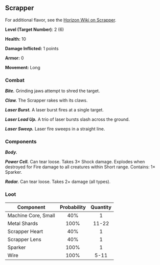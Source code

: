 <!-- +template machine scrapper cypher-creature -->

## Scrapper

For additional flavor, see the [Horizon Wiki on Scrapper](https://horizon.fandom.com/wiki/Scrapper).

**Level (Target Number)**: 2 (6)

**Health:** 10

**Damage Inflicted:** 1 points

**Armor:** 0

**Movement:** Long

### Combat

_**Bite.**_
Grinding jaws attempt to shred the target.

_**Claw.**_
The Scrapper rakes with its claws.

_**Laser Burst.**_
A laser burst fires at a single target.

_**Laser Lead Up.**_
A trio of laser bursts slash across the ground.

_**Laser Sweep.**_
Laser fire sweeps in a straight line.

### Components

_**Body.**_

_**Power Cell.**_
Can tear loose.
Takes 3&times; Shock damage.
Explodes when destroyed for Fire damage to all creatures within Short range.
Contains: 1&times; Sparker.

_**Radar.**_
Can tear loose.
Takes 2&times; damage (all types).

### Loot

| Component | Probability | Quantity |
| --- | :---: | :---: |
| Machine Core, Small | 40% | 1 |
| Metal Shards | 100% | 11-22 |
| Scrapper Heart | 40% | 1 |
| Scrapper Lens | 40% | 1 |
| Sparker | 100% | 1 |
| Wire | 100% | 5-11 |


<!-- -template machine scrapper cypher-creature -->
